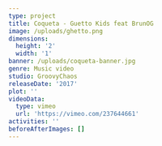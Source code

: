 ```yaml
---
type: project
title: Coqueta - Guetto Kids feat BrunOG
image: /uploads/ghetto.png
dimensions:
  height: '2'
  width: '1'
banner: /uploads/coqueta-banner.jpg
genre: Music video
studio: GroovyChaos
releaseDate: '2017'
plot: ''
videoData:
  type: vimeo
  url: 'https://vimeo.com/237644661'
activities: ''
beforeAfterImages: []
---
```


